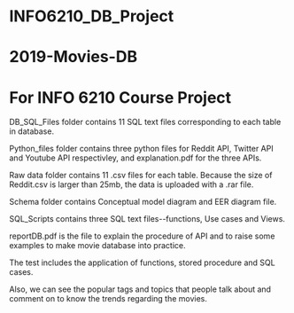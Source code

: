 # INFO6210_DB_Project

# 2019-Movies-DB

# For INFO 6210 Course Project

DB_SQL_Files folder contains 11 SQL text files corresponding to each table in database.


Python_files folder contains three python files for Reddit API, Twitter API and Youtube API respectivley, and explanation.pdf for the three APIs.

Raw data folder contains 11 .csv files for each table. Because the size of Reddit.csv is larger than 25mb, the data is uploaded with a .rar file.

Schema folder contains Conceptual model diagram and EER diagram file.

SQL_Scripts contains three SQL text files--functions, Use cases and Views.

reportDB.pdf is the file to explain the procedure of API and to raise some examples to make movie database into practice.

The test includes the application of functions, stored procedure and SQL cases.

Also, we can see the popular tags and topics that people talk about and comment on to know the trends regarding the movies.
